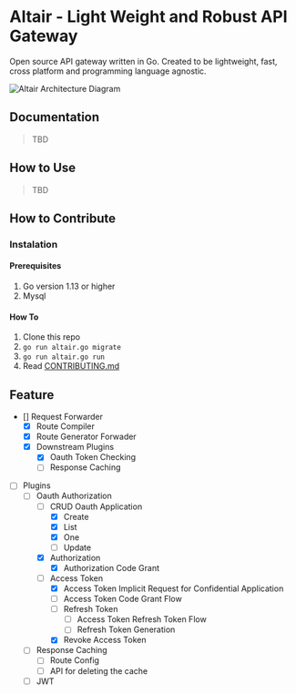 # Altair - Light Weight and Robust API Gateway

Open source API gateway written in Go. Created to be lightweight, fast, cross platform and programming language agnostic.

![Altair Architecture Diagram](https://user-images.githubusercontent.com/20650401/79699757-a2337d00-82bb-11ea-8103-25e6917545bd.png)

## Documentation

> TBD

## How to Use

> TBD

## How to Contribute

### Instalation

#### Prerequisites

1. Go version 1.13 or higher
2. Mysql

#### How To

1. Clone this repo
2. `go run altair.go migrate`
3. `go run altair.go run`
4. Read [CONTRIBUTING.md](https://github.com/insomnius/code-geek/blob/master/CONTRIBUTING.md)

## Feature

- [] Request Forwarder
  - [x] Route Compiler
  - [x] Route Generator Forwader
  - [x] Downstream Plugins
    - [x] Oauth Token Checking
    - [ ] Response Caching
- [ ] Plugins
  - [ ] Oauth Authorization
    - [ ] CRUD Oauth Application
      - [x] Create
      - [x] List
      - [x] One
      - [ ] Update
    - [x] Authorization
      - [x] Authorization Code Grant
    - [ ] Access Token
      - [x] Access Token Implicit Request for Confidential Application
      - [ ] Access Token Code Grant Flow
      - [ ] Refresh Token
        - [ ] Access Token Refresh Token Flow
        - [ ] Refresh Token Generation
      - [x] Revoke Access Token
  - [ ] Response Caching
    - [ ] Route Config
    - [ ] API for deleting the cache
  - [ ] JWT
